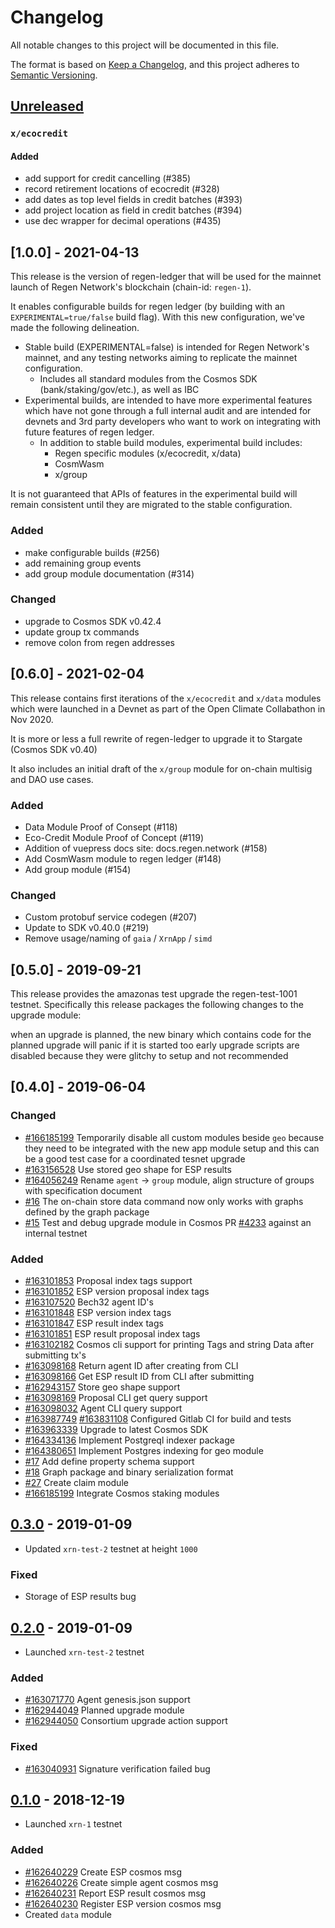 # Changelog
All notable changes to this project will be documented in this file.

The format is based on [Keep a Changelog](https://keepachangelog.com/en/1.0.0/),
and this project adheres to [Semantic Versioning](https://semver.org/spec/v2.0.0.html).

## [Unreleased]

### `x/ecocredit`

#### Added
* add support for credit cancelling (#385)
* record retirement locations of ecocredit (#328)
* add dates as top level fields in credit batches (#393)
* add project location as field in credit batches (#394)
* use dec wrapper for decimal operations (#435)

## [1.0.0] - 2021-04-13

This release is the version of regen-ledger that will be used for the mainnet launch of Regen Network's blockchain (chain-id: `regen-1`).

It enables configurable builds for regen ledger (by building with an `EXPERIMENTAL=true/false` build flag). With this new configuration, we've made the following delineation.

* Stable build (EXPERIMENTAL=false) is intended for Regen Network's mainnet, and any testing networks aiming to replicate the mainnet configuration.
  * Includes all standard modules from the Cosmos SDK (bank/staking/gov/etc.), as well as IBC
* Experimental builds, are intended to have more experimental features which have not gone through a full internal audit and are intended for devnets and 3rd party developers who want to work on integrating with future features of regen ledger.
  * In addition to stable build modules, experimental build includes:
    * Regen specific modules (x/ecocredit, x/data)
    * CosmWasm
    * x/group

It is not guaranteed that APIs of features in the experimental build will remain consistent until they are migrated to the stable configuration.

### Added
* make configurable builds (#256)
* add remaining group events
* add group module documentation (#314)

### Changed
* upgrade to Cosmos SDK v0.42.4
* update group tx commands
* remove colon from regen addresses

## [0.6.0] - 2021-02-04

This release contains first iterations of the `x/ecocredit` and `x/data` modules which were launched in a Devnet as part of the Open Climate Collabathon in Nov 2020.

It is more or less a full rewrite of regen-ledger to upgrade it to Stargate (Cosmos SDK v0.40)

It also includes an initial draft of the `x/group` module for on-chain multisig and DAO use cases.

### Added

* Data Module Proof of Consept (#118)
* Eco-Credit Module Proof of Concept (#119)
* Addition of vuepress docs site: docs.regen.network (#158)
* Add CosmWasm module to regen ledger (#148)
* Add group module (#154)


### Changed

* Custom protobuf service codegen (#207)
* Update to SDK v0.40.0 (#219)
* Remove usage/naming of `gaia` / `XrnApp` / `simd`

## [0.5.0] - 2019-09-21

This release provides the amazonas test upgrade the regen-test-1001 testnet. Specifically this release packages the following changes to the upgrade module:

when an upgrade is planned, the new binary which contains code for the planned upgrade will panic if it is started too early
upgrade scripts are disabled because they were glitchy to setup and not recommended

## [0.4.0] - 2019-06-04

### Changed
- [\#166185199](https://www.pivotaltracker.com/story/show/166185199) Temporarily disable all custom modules beside `geo` because they need to be integrated with the new app module setup and this can be a good test case for a coordinated tesnet upgrade
- [\#163156528](https://www.pivotaltracker.com/story/show/163156528) Use stored geo shape for ESP results
- [\#164056249](https://www.pivotaltracker.com/story/show/164056249) Rename `agent` -> `group` module, align structure of groups with specification document
- [\#16](https://github.com/regen-network/regen-ledger/issues/16) The on-chain store data command now only works with graphs defined by the graph package
- [\#15](https://github.com/regen-network/regen-ledger/issues/15) Test and debug upgrade module in Cosmos PR [\#4233](https://github.com/cosmos/cosmos-sdk/pull/4233) against an
internal testnet

### Added

- [\#163101853](https://www.pivotaltracker.com/story/show/163101853) Proposal index tags support
- [\#163101852](https://www.pivotaltracker.com/story/show/163101852) ESP version proposal index tags
- [\#163107520](https://www.pivotaltracker.com/story/show/163107520) Bech32 agent ID's
- [\#163101848](https://www.pivotaltracker.com/story/show/163101848) ESP version index tags
- [\#163101847](https://www.pivotaltracker.com/story/show/163101847) ESP result index tags
- [\#163101851](https://www.pivotaltracker.com/story/show/163101851) ESP result proposal index tags
- [\#163102182](https://www.pivotaltracker.com/story/show/163102182) Cosmos cli support for printing Tags and string Data after submitting tx's
- [\#163098168](https://www.pivotaltracker.com/story/show/163098168) Return agent ID after creating from CLI
- [\#163098166](https://www.pivotaltracker.com/story/show/163098166) Get ESP result ID from CLI after submitting
- [\#162943157](https://www.pivotaltracker.com/story/show/162943157) Store geo shape support
- [\#163098169](https://www.pivotaltracker.com/story/show/163098169) Proposal CLI get query support
- [\#163098032](https://www.pivotaltracker.com/story/show/163098032) Agent CLI query support
- [\#163987749](https://www.pivotaltracker.com/story/show/163987749) [\#163831108](https://www.pivotaltracker.com/story/show/163831108) Configured Gitlab CI for build and tests
- [\#163963339](https://www.pivotaltracker.com/story/show/163963339) Upgrade to latest Cosmos SDK
- [\#164334136](https://www.pivotaltracker.com/story/show/164334136) Implement Postgreql indexer package
- [\#164380651](https://www.pivotaltracker.com/story/show/164380651) Implement Postgres indexing for geo module
- [\#17](https://github.com/regen-network/regen-ledger/issues/17) Add define property schema support
- [\#18](https://github.com/regen-network/regen-ledger/issues/18) Graph package and binary serialization format
- [\#27](https://github.com/regen-network/regen-ledger/issues/27) Create claim module
- [\#166185199](https://www.pivotaltracker.com/story/show/166185199) Integrate Cosmos staking modules

## [0.3.0] - 2019-01-09

- Updated `xrn-test-2` testnet at height `1000`

### Fixed
- Storage of ESP results bug

## [0.2.0] - 2019-01-09

- Launched `xrn-test-2` testnet

### Added

- [\#163071770](https://www.pivotaltracker.com/story/show/163071770) Agent genesis.json support
- [\#162944049](https://www.pivotaltracker.com/story/show/162944049) Planned upgrade module
- [\#162944050](https://www.pivotaltracker.com/story/show/162944050) Consortium upgrade action support

### Fixed
- [\#163040931](https://www.pivotaltracker.com/story/show/163040931) Signature verification failed bug

## [0.1.0] - 2018-12-19

- Launched `xrn-1` testnet

### Added
- [\#162640229](https://www.pivotaltracker.com/story/show/162640229) Create ESP cosmos msg
- [\#162640226](https://www.pivotaltracker.com/story/show/162640226) Create simple agent cosmos msg
- [\#162640231](https://www.pivotaltracker.com/story/show/162640231) Report ESP result cosmos msg
- [\#162640230](https://www.pivotaltracker.com/story/show/162640230) Register ESP version cosmos msg
- Created `data` module

[Unreleased]: https://github.com/regen-network/regen-ledger/compare/v0.3.0...HEAD
[0.3.0]: https://github.com/regen-network/regen-ledger/compare/v0.2.0...v0.3.0
[0.2.0]: https://github.com/regen-network/regen-ledger/compare/v0.1.0...v0.2.0
[0.1.0]: https://github.com/regen-network/regen-ledger/compare/fcc6887b...v0.1.0
